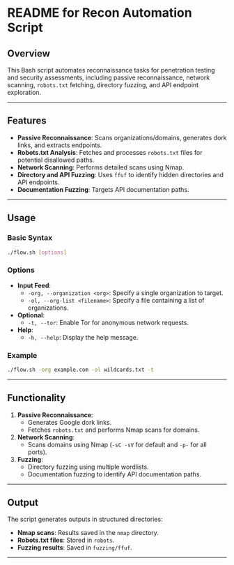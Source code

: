 # README for Recon Automation Script

## Overview
This Bash script automates reconnaissance tasks for penetration testing and security assessments, including passive reconnaissance, network scanning, `robots.txt` fetching, directory fuzzing, and API endpoint exploration.

---

## Features
- **Passive Reconnaissance**: Scans organizations/domains, generates dork links, and extracts endpoints.
- **Robots.txt Analysis**: Fetches and processes `robots.txt` files for potential disallowed paths.
- **Network Scanning**: Performs detailed scans using Nmap.
- **Directory and API Fuzzing**: Uses `ffuf` to identify hidden directories and API endpoints.
- **Documentation Fuzzing**: Targets API documentation paths.

---

## Usage
### Basic Syntax
```bash
./flow.sh [options]
```

### Options
- **Input Feed**:
  - `-org, --organization <org>`: Specify a single organization to target.
  - `-ol, --org-list <filename>`: Specify a file containing a list of organizations.
- **Optional**:
  - `-t, --tor`: Enable Tor for anonymous network requests.
- **Help**:
  - `-h, --help`: Display the help message.

### Example
```bash
./flow.sh -org example.com -ol wildcards.txt -t
```

---

## Functionality
1. **Passive Reconnaissance**:
   - Generates Google dork links.
   - Fetches `robots.txt` and performs Nmap scans for domains.
2. **Network Scanning**:
   - Scans domains using Nmap (`-sC -sV` for default and `-p-` for all ports).
3. **Fuzzing**:
   - Directory fuzzing using multiple wordlists.
   - Documentation fuzzing to identify API documentation paths.

---

## Output
The script generates outputs in structured directories:
- **Nmap scans**: Results saved in the `nmap` directory.
- **Robots.txt files**: Stored in `robots`.
- **Fuzzing results**: Saved in `fuzzing/ffuf`.

---
